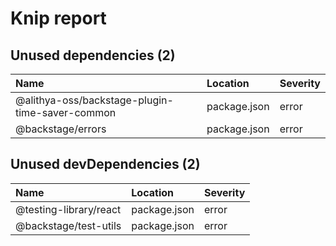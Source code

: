 # Knip report

## Unused dependencies (2)

| Name                                            | Location     | Severity |
| :---------------------------------------------- | :----------- | :------- |
| @alithya-oss/backstage-plugin-time-saver-common | package.json | error    |
| @backstage/errors                               | package.json | error    |

## Unused devDependencies (2)

| Name                   | Location     | Severity |
| :--------------------- | :----------- | :------- |
| @testing-library/react | package.json | error    |
| @backstage/test-utils  | package.json | error    |
